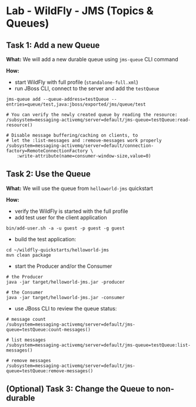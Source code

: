 # Lab - WildFly - JMS (Topics & Queues)

## Task 1: Add a new Queue

**What:** We will add a new durable queue using `jms-queue` CLI command

**How:**
* start WildFly with full profile (`standalone-full.xml`)
* run JBoss CLI, connect to the server and add the `testQueue`

```
jms-queue add --queue-address=testQueue --entries=queue/test,java:jboss/exported/jms/queue/test

# You can verify the newly created queue by reading the resource:
/subsystem=messaging-activemq/server=default/jms-queue=testQueue:read-resource()

# Disable message buffering/caching on clients, to 
# let the :list-messages and :remove-messages work properly
/subsystem=messaging-activemq/server=default/connection-factory=RemoteConnectionFactory \
    :write-attribute(name=consumer-window-size,value=0)
```

## Task 2: Use the Queue

**What:** We will use the queue from `helloworld-jms` quickstart

**How:**
* verify the WildFly is started with the full profile
* add test user for the client application

```
bin/add-user.sh -a -u guest -p guest -g guest
```
* build the test application:
```
cd ~/wildfly-quickstarts/helloworld-jms
mvn clean package
```
* start the Producer and/or the Consumer
```
# the Producer
java -jar target/helloworld-jms.jar -producer

# the Consumer
java -jar target/helloworld-jms.jar -consumer
```


* use JBoss CLI to review the queue status:
```
# message count
/subsystem=messaging-activemq/server=default/jms-queue=testQueue:count-messages()

# list messages
/subsystem=messaging-activemq/server=default/jms-queue=testQueue:list-messages()

# remove messages
/subsystem=messaging-activemq/server=default/jms-queue=testQueue:remove-messages()
```


## (Optional) Task 3: Change the Queue to non-durable

